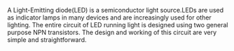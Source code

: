 A Light-Emitting diode(LED) is a semiconductor light source.LEDs are used as indicator lamps in many devices and are increasingly used for other lighting.
The entire circuit of LED running light is designed using two general purpose NPN transistors. The design and working of this circuit are very simple and straightforward.


